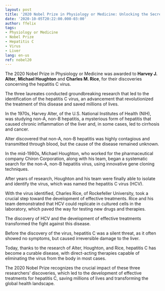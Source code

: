 ```yaml
---
layout: post
title: '2020 Nobel Prize in Physiology or Medicine: Unlocking the Secrets of the Liver and Hepatitis C'
date: '2020-10-05T20:22:00.000-03:00'
author: ffelix
tags:
- Physiology or Medicine
- Nobel Prize
- Hepatitis C
- Virus
- Liver
lang: en-us
ref: nobel20
---
```


The 2020 Nobel Prize in Physiology or Medicine was awarded to **Harvey J. Alter**, **Michael Houghton** and **Charles M. Rice**, for their discoveries concerning the hepatitis C virus. 
  <!--more-->

The three laureates conducted groundbreaking research that led to the identification of the hepatitis C virus, an advancement that revolutionized the treatment of this disease and saved millions of lives.

In the 1970s, Harvey Alter, of the U.S. National Institutes of Health (NIH), was studying non-A, non-B hepatitis, a mysterious form of hepatitis that caused chronic inflammation of the liver and, in some cases, led to cirrhosis and cancer. 

Alter discovered that non-A, non-B hepatitis was highly contagious and transmitted through blood, but the cause of the disease remained unknown.

In the mid-1980s, Michael Houghton, who worked for the pharmaceutical company Chiron Corporation, along with his team, began a systematic search for the non-A, non-B hepatitis virus, using innovative gene cloning techniques.

After years of research, Houghton and his team were finally able to isolate and identify the virus, which was named the hepatitis C virus (HCV).

With the virus identified, Charles Rice, of Rockefeller University, took a crucial step toward the development of effective treatments. Rice and his team demonstrated that HCV could replicate in cultured cells in the laboratory, which paved the way for testing new drugs and therapies.

The discovery of HCV and the development of effective treatments transformed the fight against this disease.

Before the discovery of the virus, hepatitis C was a silent threat, as it often showed no symptoms, but caused irreversible damage to the liver.

Today, thanks to the research of Alter, Houghton, and Rice, hepatitis C has become a curable disease, with direct-acting therapies capable of eliminating the virus from the body in most cases.

The 2020 Nobel Prize recognizes the crucial impact of these three researchers' discoveries, which led to the development of effective treatments for hepatitis C, saving millions of lives and transforming the global health landscape. 

